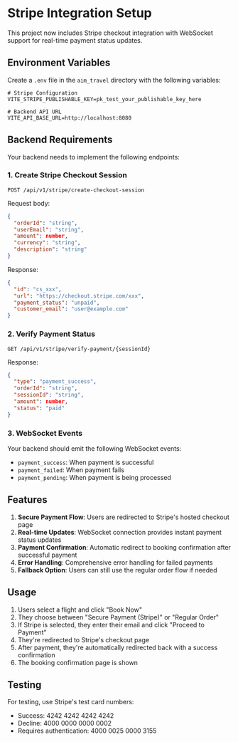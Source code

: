 # Stripe Integration Setup

This project now includes Stripe checkout integration with WebSocket support for real-time payment status updates.

## Environment Variables

Create a `.env` file in the `aim_travel` directory with the following variables:

```env
# Stripe Configuration
VITE_STRIPE_PUBLISHABLE_KEY=pk_test_your_publishable_key_here

# Backend API URL
VITE_API_BASE_URL=http://localhost:8080
```

## Backend Requirements

Your backend needs to implement the following endpoints:

### 1. Create Stripe Checkout Session
```
POST /api/v1/stripe/create-checkout-session
```

Request body:
```json
{
  "orderId": "string",
  "userEmail": "string",
  "amount": number,
  "currency": "string",
  "description": "string"
}
```

Response:
```json
{
  "id": "cs_xxx",
  "url": "https://checkout.stripe.com/xxx",
  "payment_status": "unpaid",
  "customer_email": "user@example.com"
}
```

### 2. Verify Payment Status
```
GET /api/v1/stripe/verify-payment/{sessionId}
```

Response:
```json
{
  "type": "payment_success",
  "orderId": "string",
  "sessionId": "string",
  "amount": number,
  "status": "paid"
}
```

### 3. WebSocket Events

Your backend should emit the following WebSocket events:

- `payment_success`: When payment is successful
- `payment_failed`: When payment fails
- `payment_pending`: When payment is being processed

## Features

1. **Secure Payment Flow**: Users are redirected to Stripe's hosted checkout page
2. **Real-time Updates**: WebSocket connection provides instant payment status updates
3. **Payment Confirmation**: Automatic redirect to booking confirmation after successful payment
4. **Error Handling**: Comprehensive error handling for failed payments
5. **Fallback Option**: Users can still use the regular order flow if needed

## Usage

1. Users select a flight and click "Book Now"
2. They choose between "Secure Payment (Stripe)" or "Regular Order"
3. If Stripe is selected, they enter their email and click "Proceed to Payment"
4. They're redirected to Stripe's checkout page
5. After payment, they're automatically redirected back with a success confirmation
6. The booking confirmation page is shown

## Testing

For testing, use Stripe's test card numbers:
- Success: 4242 4242 4242 4242
- Decline: 4000 0000 0000 0002
- Requires authentication: 4000 0025 0000 3155 